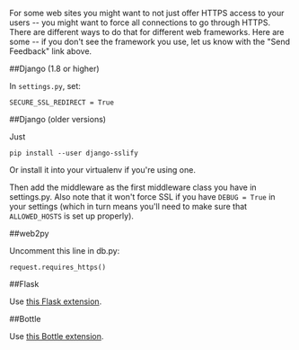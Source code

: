 
<!--
.. title: Forcing HTTPS
.. slug: ForcingHTTPS
.. date: 2015-05-13 14:35:28 UTC+01:00
.. tags:
.. category:
.. link:
.. description:
.. type: text
-->




For some web sites you might want to not just offer HTTPS access to your users
-- you might want to force all connections to go through HTTPS. There are
different ways to do that for different web frameworks. Here are some -- if you
don't see the framework you use, let us know with the "Send Feedback" link
above.


##Django (1.8 or higher)

In `settings.py`, set:

    SECURE_SSL_REDIRECT = True


##Django (older versions)

Just

    pip install --user django-sslify


Or install it into your virtualenv if you're using one.

Then add the middleware as the first middleware class you have in settings.py.
Also note that it won't force SSL if you have `DEBUG = True` in your settings
(which in turn means you'll need to make sure that `ALLOWED_HOSTS` is set up
properly).


##web2py


Uncomment this line in db.py:

    request.requires_https()



##Flask


Use [this Flask extension](https://github.com/kennethreitz/flask-sslify).


##Bottle


Use [this Bottle extension](https://pypi.python.org/pypi/Bottle-SSLify/0.0.1).
